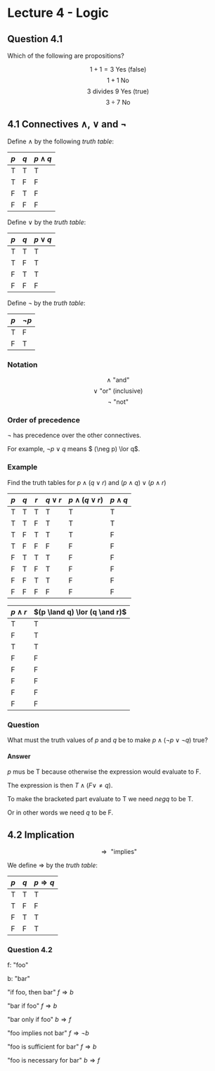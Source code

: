 # Lecture 4 - Logic

## Question 4.1

Which of the following are propositions?

$$1 + 1 = 3 \text { Yes } \text{ (false) }$$
$$1 + 1 \text { No}$$
$$3 \text { divides } 9 \text{ Yes } \text{ (true)}$$
$$3 \div 7 \text { No}$$

## 4.1 Connectives ∧, ∨ and ¬

Define $\land$ by the following _truth table_:

| $p$ | $q$ | $p \land q$ |
|-----|-----|-------------|
|  T  |  T  |     T       |
|  T  |  F  |     F       |
|  F  |  T  |     F       |
|  F  |  F  |     F       |

Define $\lor$ by the _truth table_:

| $p$ | $q$ | $p \lor q$ |
|-----|-----|------------|
|  T  |  T  |     T      |
|  T  |  F  |     T      |
|  F  |  T  |     T      |
|  F  |  F  |     F      |

Define $\neg$ by the _truth table_:

| $p$ | $\neg p$ |
|-----|----------|
|  T  |  F       |
|  F  |  T       |

### Notation

$$\land \text { "and" }$$
$$\lor \text { "or" (inclusive) }$$
$$\neg \text { "not" }$$

### Order of precedence

$\neg$ has precedence over the other connectives.

For example, $\neg p \lor q$ means $ (\neg p) \lor q$.

### Example

Find the truth tables for $p \land (q \lor r)$ and $(p \land q) \lor (p \land
r)$

| $p$ | $q$ | $r$ | $q \lor r$ | $p \land (q \lor r)$ | $p \land q$ |
|-----|-----|-----|------------|----------------------|------------|
|  T  |  T  |  T  |     T      |     T                |     T      |
|  T  |  T  |  F  |     T      |     T                |     T      |
|  T  |  F  |  T  |     T      |     T                |     F      |
|  T  |  F  |  F  |     F      |     F                |     F      |
|  F  |  T  |  T  |     T      |     F                |     F      |
|  F  |  T  |  F  |     T      |     F                |     F      |
|  F  |  F  |  T  |     T      |     F                |     F      |
|  F  |  F  |  F  |     F      |     F                |     F      |

| $p \land r$ | $(p \land q) \lor (q \and r)$ |
|-------------|-------------------------------|
|     T       |     T                         |
|     F       |     T                         |
|     T       |     T                         |
|     F       |     F                         |
|     F       |     F                         |
|     F       |     F                         |
|     F       |     F                         |
|     F       |     F                         |

### Question

What must the truth values of $p$ and $q$ be to make $p \land (\neg p \lor \neg
q)$ true?

#### Answer

$p$ mus be T because otherwise the expression would evaluate to F.

The expression is then $T \land (F \lor \neq q)$.

To make the bracketed part evaluate to T we need $neg q$ to be T.

Or in other words we need $q$ to be F.

## 4.2 Implication

$$\Rightarrow \text { "implies" }$$

We define $\Rightarrow$ by the _truth table_:

| $p$ | $q$ | $p \Rightarrow q$ |
|-----|-----|------------|
|  T  |  T  |     T      |
|  T  |  F  |     F      |
|  F  |  T  |     T      |
|  F  |  F  |     T      |

### Question 4.2

f: "foo"

b: "bar"

"if foo, then bar" $f \Rightarrow b$

"bar if foo" $f \Rightarrow b$

"bar only if foo" $b \Rightarrow f$

"foo implies not bar" $f \Rightarrow \neg b$

"foo is sufficient for bar" $f \Rightarrow b$

"foo is necessary for bar" $b \Rightarrow f$

